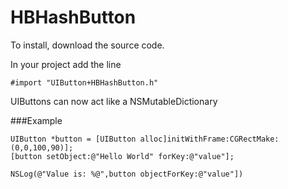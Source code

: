 HBHashButton
============

To install, download the source code.

In your project add the line
```
#import "UIButton+HBHashButton.h"
```
UIButtons can now act like a NSMutableDictionary

###Example
```
UIButton *button = [UIButton alloc]initWithFrame:CGRectMake:(0,0,100,90)];
[button setObject:@"Hello World" forKey:@"value"];

NSLog(@"Value is: %@",button objectForKey:@"value"])
```
